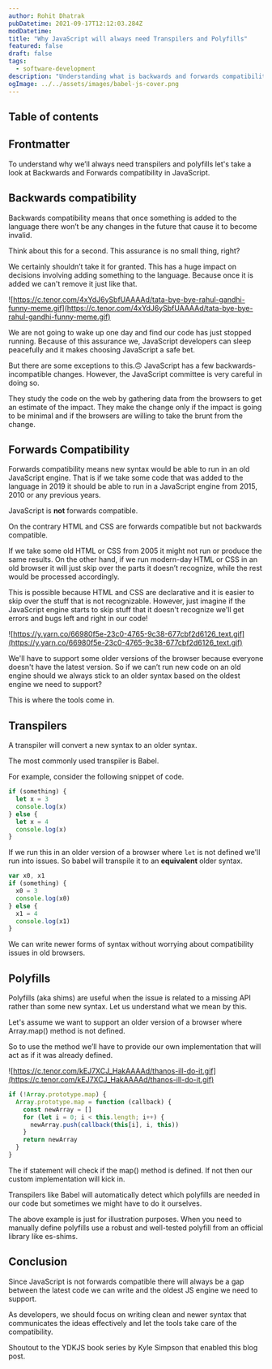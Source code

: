 ```yaml
---
author: Rohit Dhatrak
pubDatetime: 2021-09-17T12:12:03.284Z
modDatetime:  
title: "Why JavaScript will always need Transpilers and Polyfills"
featured: false
draft: false 
tags:
  - software-development
description: "Understanding what is backwards and forwards compatibility in JavaScript and why we’ll always need transpilers and polyfills"
ogImage: ../../assets/images/babel-js-cover.png
---
```


## Table of contents

## Frontmatter

To understand why we’ll always need transpilers and polyfills let's take a look at Backwards and Forwards compatibility in JavaScript.

## Backwards compatibility

Backwards compatibility means that once something is added to the language there won’t be any changes in the future that cause it to become invalid.

Think about this for a second. This assurance is no small thing, right?

We certainly shouldn’t take it for granted. This has a huge impact on decisions involving adding something to the language. Because once it is added we can't remove it just like that.

![https://c.tenor.com/4xYdJ6ySbfUAAAAd/tata-bye-bye-rahul-gandhi-funny-meme.gif](https://c.tenor.com/4xYdJ6ySbfUAAAAd/tata-bye-bye-rahul-gandhi-funny-meme.gif)

We are not going to wake up one day and find our code has just stopped running. Because of this assurance we, JavaScript developers can sleep peacefully and it makes choosing JavaScript a safe bet.

But there are some exceptions to this.🙃 JavaScript has a few backwards-incompatible changes. However, the JavaScript committee is very careful in doing so.

They study the code on the web by gathering data from the browsers to get an estimate of the impact. They make the change only if the impact is going to be minimal and if the browsers are willing to take the brunt from the change.

## Forwards Compatibility

Forwards compatibility means new syntax would be able to run in an old JavaScript engine. That is if we take some code that was added to the language in 2019 it should be able to run in a JavaScript engine from 2015, 2010 or any previous years.

JavaScript is **not** forwards compatible.

On the contrary HTML and CSS are forwards compatible but not backwards compatible.

If we take some old HTML or CSS from 2005 it might not run or produce the same results. On the other hand, if we run modern-day HTML or CSS in an old browser it will just skip over the parts it doesn’t recognize, while the rest would be processed accordingly.

This is possible because HTML and CSS are declarative and it is easier to skip over the stuff that is not recognizable. However, just imagine if the JavaScript engine starts to skip stuff that it doesn't recognize we'll get errors and bugs left and right in our code!

![https://y.yarn.co/66980f5e-23c0-4765-9c38-677cbf2d6126_text.gif](https://y.yarn.co/66980f5e-23c0-4765-9c38-677cbf2d6126_text.gif)

We'll have to support some older versions of the browser because everyone doesn't have the latest version. So if we can’t run new code on an old engine should we always stick to an older syntax based on the oldest engine we need to support?

This is where the tools come in.

## Transpilers

A transpiler will convert a new syntax to an older syntax.

The most commonly used transpiler is Babel.

For example, consider the following snippet of code.

```jsx
if (something) {
  let x = 3
  console.log(x)
} else {
  let x = 4
  console.log(x)
}
```

If we run this in an older version of a browser where `let` is not defined we'll run into issues. So babel will transpile it to an **equivalent** older syntax.

```jsx
var x0, x1
if (something) {
  x0 = 3
  console.log(x0)
} else {
  x1 = 4
  console.log(x1)
}
```

We can write newer forms of syntax without worrying about compatibility issues in old browsers.

## Polyfills

Polyfills (aka shims) are useful when the issue is related to a missing API rather than some new syntax. Let us understand what we mean by this.

Let's assume we want to support an older version of a browser where Array.map() method is not defined.

So to use the method we’ll have to provide our own implementation that will act as if it was already defined.

![https://c.tenor.com/kEJ7XCJ_HakAAAAd/thanos-ill-do-it.gif](https://c.tenor.com/kEJ7XCJ_HakAAAAd/thanos-ill-do-it.gif)

```jsx
if (!Array.prototype.map) {
  Array.prototype.map = function (callback) {
    const newArray = []
    for (let i = 0; i < this.length; i++) {
      newArray.push(callback(this[i], i, this))
    }
    return newArray
  }
}
```

The if statement will check if the map() method is defined. If not then our custom implementation will kick in.

Transpilers like Babel will automatically detect which polyfills are needed in our code but sometimes we might have to do it ourselves.

The above example is just for illustration purposes. When you need to manually define polyfills use a robust and well-tested polyfill from an official library like es-shims.

## Conclusion

Since JavaScript is not forwards compatible there will always be a gap between the latest code we can write and the oldest JS engine we need to support.

As developers, we should focus on writing clean and newer syntax that communicates the ideas effectively and let the tools take care of the compatibility.

Shoutout to the YDKJS book series by Kyle Simpson that enabled this blog post.
